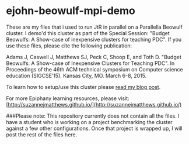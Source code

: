 # ejohn-beowulf-mpi-demo
These are my files that i used to run JtR in parallel on a Parallella Beowulf 
cluster. I demo'd this cluster as part of the Special Session:
"Budget Beowulfs: A Show-case of inexpensive clusters for teaching PDC". If 
you use these files, please cite the following publication:

Adams J, Caswell J, Matthews SJ, Peck C, Shoop E, and Toth D. "Budget Beowulfs: 
A Show-case of Inexpensive Clusters for Teaching PDC". In Proceedings of the 
46th ACM technical symposium on Computer science education (SIGCSE’15). Kansas 
City, MO. March 6-8, 2015.

To learn how to setup/use this cluster please [read my blog post](http://suzannejmatthews.github.io/2015/06/15/parallella-cluster-jTR/).

For more Epiphany learning resources, please visit: 
[http://suzannejmatthews.github.io/](http://suzannejmatthews.github.io/)


###Please note:
This repository currently does not contain all the files. I have a student 
who is working on a project benchmarking the cluster against a few other 
configurations. Once that project is wrapped up, I will post the rest of the 
files here.

